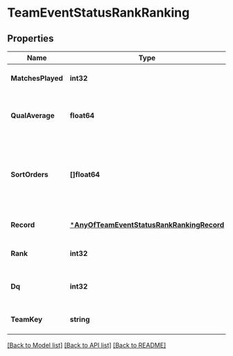 # TeamEventStatusRankRanking

## Properties
Name | Type | Description | Notes
------------ | ------------- | ------------- | -------------
**MatchesPlayed** | **int32** | Number of matches played. | [optional] [default to null]
**QualAverage** | **float64** | For some years, average qualification score. Can be null. | [optional] [default to null]
**SortOrders** | **[]float64** | Ordered list of values used to determine the rank. See the &#x60;sort_order_info&#x60; property for the name of each value. | [optional] [default to null]
**Record** | [***AnyOfTeamEventStatusRankRankingRecord**](AnyOfTeamEventStatusRankRankingRecord.md) |  | [optional] [default to null]
**Rank** | **int32** | Relative rank of this team. | [optional] [default to null]
**Dq** | **int32** | Number of matches the team was disqualified for. | [optional] [default to null]
**TeamKey** | **string** | TBA team key for this rank. | [optional] [default to null]

[[Back to Model list]](../README.md#documentation-for-models) [[Back to API list]](../README.md#documentation-for-api-endpoints) [[Back to README]](../README.md)

